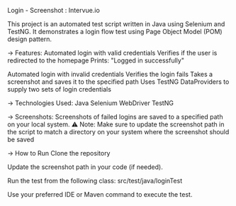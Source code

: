 Login - Screenshot : Intervue.io

This project is an automated test script written in Java using Selenium and TestNG. It demonstrates a login flow test using Page Object Model (POM) design pattern.

-> Features:
Automated login with valid credentials
Verifies if the user is redirected to the homepage
Prints: "Logged in successfully"

Automated login with invalid credentials
Verifies the login fails
Takes a screenshot and saves it to the specified path
Uses TestNG DataProviders to supply two sets of login credentials

-> Technologies Used:
Java
Selenium WebDriver
TestNG

-> Screenshots:
Screenshots of failed logins are saved to a specified path on your local system.
⚠️ Note: Make sure to update the screenshot path in the script to match a directory on your system where the screenshot should be saved

-> How to Run
Clone the repository

Update the screenshot path in your code (if needed).

Run the test from the following class:
src/test/java/loginTest

Use your preferred IDE or Maven command to execute the test.
